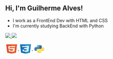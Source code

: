 ## Hi, I'm Guilherme Alves!

- I work as a FrontEnd Dev with HTML and CSS
- I'm currently studying BackEnd with Python

<div>
 <a href="https://github.com/galvsre">
 <img height="180em" src="https://github-readme-stats.vercel.app/api?username=galvsre&show_icons=true&theme=radical&include_all_commits=true&count_private=true"/>
 <img height="180em" src="https://github-readme-stats.vercel.app/api/top-langs/?username=galvsre&layout=compact&langs_count=7&theme=radical"/>
</div>
<div style="display: inline_block"><br>
 <img align="center" alt="HTML" height="30" width="40" src="https://raw.githubusercontent.com/devicons/devicon/master/icons/html5/html5-original.svg">
 <img align="center" alt="CSS" height="30" width="40" src="https://raw.githubusercontent.com/devicons/devicon/master/icons/css3/css3-original.svg">
 <img align="center" alt="Python" height="30" width="40" src="https://raw.githubusercontent.com/devicons/devicon/master/icons/python/python-original.svg">
 
 ##
